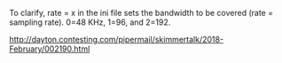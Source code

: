To clarify, rate = x in the ini file sets the bandwidth to be covered 
(rate = sampling rate).  0=48 KHz, 1=96, and 2=192.

http://dayton.contesting.com/pipermail/skimmertalk/2018-February/002190.html


